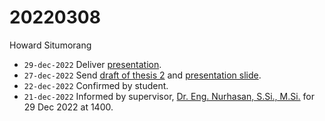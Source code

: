 # 20220308
Howard Situmorang

+ `29-dec-2022` Deliver [presentation](https://www.instagram.com/p/Cmvca4FJ72-).
+ `27-dec-2022` Send [draft of thesis 2](https://osf.io/q7msz) and [presentation slide](https://osf.io/8s7wz).
+ `22-dec-2022` Confirmed by student.
+ `21-dec-2022` Informed by supervisor, [Dr. Eng. Nurhasan, S.Si., M.Si.](https://lppm.itb.ac.id/id/nurhasan/) for 29 Dec 2022 at 1400.
